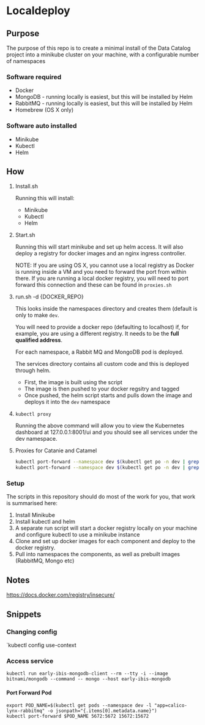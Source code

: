 # Localdeploy

## Purpose

The purpose of this repo is to create a minimal install of the Data Catalog project into a minikube cluster on your machine, with a configurable number of namespaces

### Software required

- Docker
- MongoDB - running locally is easiest, but this will be installed by Helm
- RabbitMQ - running locally is easiest, but this will be installed by Helm
- Homebrew (OS X only)

### Software auto installed

- Minikube
- Kubectl
- Helm

## How

1. Install.sh

    Running this will install:

    - Minikube
    - Kubectl
    - Helm

2. Start.sh

    Running this will start minikube and set up helm access.
    It will also deploy a registry for docker images and an nginx ingress controller.

    NOTE: If you are using OS X, you cannot use a local registry as Docker is running inside a VM and you need to forward the port from within there.
    If you are running a local docker registry, you will need to port forward this connection and these can be found in `proxies.sh`

3. run.sh -d {DOCKER_REPO}

    This looks inside the namespaces directory and creates them (default is only to make `dev`.

    You will need to provide a docker repo (defaulting to localhost) if, for example, you are using a different registry. It needs to be the **full qualified address**.

    For each namespace, a Rabbit MQ and MongoDB pod is deployed.

    The services directory contains all custom code and this is deployed through helm.

    - First, the image is built using the script
    - The image is then pushed to your docker regsitry and tagged
    - Once pushed, the helm script starts and pulls down the image and deploys it into the `dev` namespace

4. `kubectl proxy`

    Running the above command will allow you to view the Kubernetes dashboard at 127.0.0.1:8001/ui and you should see all services under the dev namespace.

5. Proxies for Catanie and Catamel

    ```bash
    kubectl port-forward --namespace dev $(kubectl get po -n dev | grep catanie | awk '{print $1;}') 8000:80
    kubectl port-forward --namespace dev $(kubectl get po -n dev | grep catamel | awk '{print $1;}') 3000:3000
    ```

### Setup

The scripts in this repository should do most of the work for you, that work is summarised here:

1. Install Minikube
2. Install kubectl and helm
3. A separate run script will start a docker registry locally on your machine and configure kubectl to use a minikube instance
4. Clone and set up docker images for each component and deploy to the docker registry.
5. Pull into namespaces the components, as well as prebuilt images (RabbitMQ, Mongo etc)

## Notes

https://docs.docker.com/registry/insecure/

## Snippets

### Changing config

`kubectl config use-context <context-name>

### Access service

`kubectl run early-ibis-mongodb-client --rm --tty -i --image bitnami/mongodb --command -- mongo --host early-ibis-mongodb`

#### Port Forward Pod

```
export POD_NAME=$(kubectl get pods --namespace dev -l "app=calico-lynx-rabbitmq" -o jsonpath="{.items[0].metadata.name}")
kubectl port-forward $POD_NAME 5672:5672 15672:15672
```
